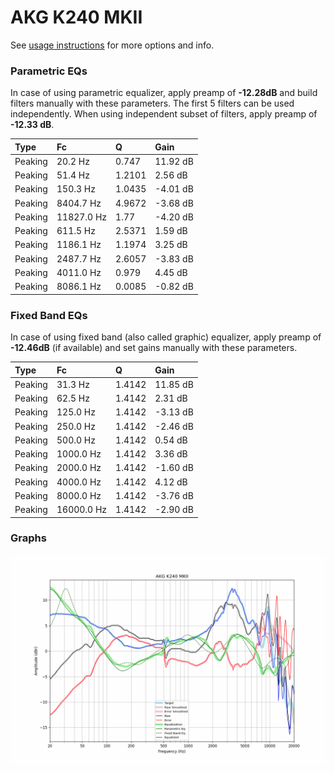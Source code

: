 # AKG K240 MKII
See [usage instructions](https://github.com/jaakkopasanen/AutoEq#usage) for more options and info.

### Parametric EQs
In case of using parametric equalizer, apply preamp of **-12.28dB** and build filters manually
with these parameters. The first 5 filters can be used independently.
When using independent subset of filters, apply preamp of **-12.33 dB**.

| Type    | Fc         |      Q | Gain     |
|:--------|:-----------|:-------|:---------|
| Peaking | 20.2 Hz    | 0.747  | 11.92 dB |
| Peaking | 51.4 Hz    | 1.2101 | 2.56 dB  |
| Peaking | 150.3 Hz   | 1.0435 | -4.01 dB |
| Peaking | 8404.7 Hz  | 4.9672 | -3.68 dB |
| Peaking | 11827.0 Hz | 1.77   | -4.20 dB |
| Peaking | 611.5 Hz   | 2.5371 | 1.59 dB  |
| Peaking | 1186.1 Hz  | 1.1974 | 3.25 dB  |
| Peaking | 2487.7 Hz  | 2.6057 | -3.83 dB |
| Peaking | 4011.0 Hz  | 0.979  | 4.45 dB  |
| Peaking | 8086.1 Hz  | 0.0085 | -0.82 dB |

### Fixed Band EQs
In case of using fixed band (also called graphic) equalizer, apply preamp of **-12.46dB**
(if available) and set gains manually with these parameters.

| Type    | Fc         |      Q | Gain     |
|:--------|:-----------|:-------|:---------|
| Peaking | 31.3 Hz    | 1.4142 | 11.85 dB |
| Peaking | 62.5 Hz    | 1.4142 | 2.31 dB  |
| Peaking | 125.0 Hz   | 1.4142 | -3.13 dB |
| Peaking | 250.0 Hz   | 1.4142 | -2.46 dB |
| Peaking | 500.0 Hz   | 1.4142 | 0.54 dB  |
| Peaking | 1000.0 Hz  | 1.4142 | 3.36 dB  |
| Peaking | 2000.0 Hz  | 1.4142 | -1.60 dB |
| Peaking | 4000.0 Hz  | 1.4142 | 4.12 dB  |
| Peaking | 8000.0 Hz  | 1.4142 | -3.76 dB |
| Peaking | 16000.0 Hz | 1.4142 | -2.90 dB |

### Graphs
![](./AKG%20K240%20MKII.png)